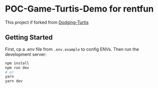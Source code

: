 # POC-Game-Turtis-Demo for rentfun
This project if forked from [Dodging-Turtis](https://github.com/Dodging-Turtis/Dodging-Turtis)

## Getting Started

First, cp a .env file from `.env.example` to config ENVs.
Then run the development server:

```bash
npm install
npm run dev
# or
yarn
yarn dev
